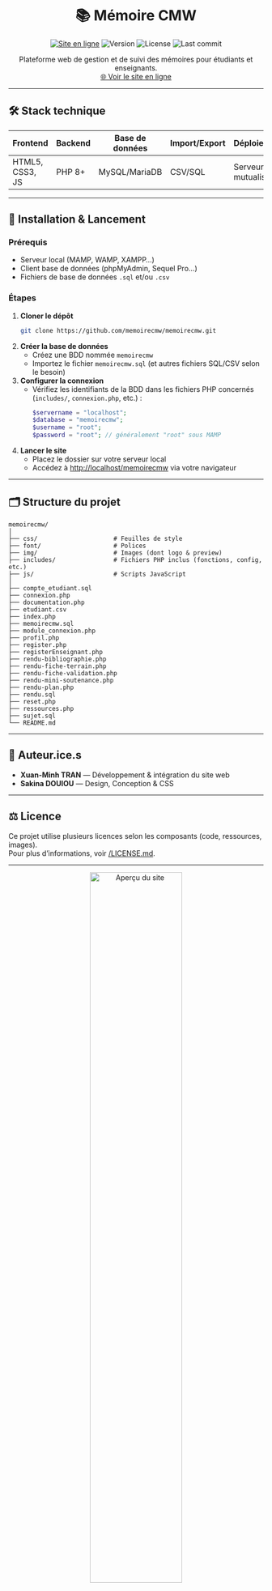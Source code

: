 
<h1 align="center">📚 Mémoire CMW</h1>

<p align="center">
  <a href="https://memoirecmw.mastercmw.com/"><img src="https://img.shields.io/badge/Site%20en%20ligne-mastercmw.com-000?logo=google-chrome&logoColor=white" alt="Site en ligne"></a>
  <img src="https://img.shields.io/github/package-json/v/memoirecmw/memoirecmw?color=blue&label=version" alt="Version">
  <img src="https://img.shields.io/github/license/memoirecmw/memoirecmw?color=green" alt="License">
  <img src="https://img.shields.io/github/last-commit/memoirecmw/memoirecmw?color=orange" alt="Last commit">
</p>

<p align="center">
  Plateforme web de gestion et de suivi des mémoires pour étudiants et enseignants.<br>
  <a href="https://memoire.mastercmw.com/">🌐 Voir le site en ligne</a>
</p>

---

## 🛠️ Stack technique

| Frontend         | Backend | Base de données | Import/Export | Déploiement      |
|------------------|---------|-----------------|--------------|------------------|
| HTML5, CSS3, JS  | PHP 8+  | MySQL/MariaDB   | CSV/SQL      | Serveur mutualisé|

---

## 🚀 Installation & Lancement

### Prérequis

- Serveur local (MAMP, WAMP, XAMPP…)
- Client base de données (phpMyAdmin, Sequel Pro…)
- Fichiers de base de données `.sql` et/ou `.csv`

### Étapes

1. **Cloner le dépôt**
   ```bash
   git clone https://github.com/memoirecmw/memoirecmw.git
   ```
2. **Créer la base de données**
   - Créez une BDD nommée `memoirecmw`
   - Importez le fichier `memoirecmw.sql` (et autres fichiers SQL/CSV selon le besoin)
3. **Configurer la connexion**
   - Vérifiez les identifiants de la BDD dans les fichiers PHP concernés (`includes/`, `connexion.php`, etc.) :
     ```php
     $servername = "localhost";
     $database = "memoirecmw";
     $username = "root";
     $password = "root"; // généralement "root" sous MAMP
     ```
4. **Lancer le site**
   - Placez le dossier sur votre serveur local
   - Accédez à [http://localhost/memoirecmw](http://localhost/memoirecmw) via votre navigateur

---

## 🗂️ Structure du projet

```
memoirecmw/
│
├── css/                     # Feuilles de style
├── font/                    # Polices
├── img/                     # Images (dont logo & preview)
├── includes/                # Fichiers PHP inclus (fonctions, config, etc.)
├── js/                      # Scripts JavaScript
│
├── compte_etudiant.sql
├── connexion.php
├── documentation.php
├── etudiant.csv
├── index.php
├── memoirecmw.sql
├── module_connexion.php
├── profil.php
├── register.php
├── registerEnseignant.php
├── rendu-bibliographie.php
├── rendu-fiche-terrain.php
├── rendu-fiche-validation.php
├── rendu-mini-soutenance.php
├── rendu-plan.php
├── rendu.sql
├── reset.php
├── ressources.php
├── sujet.sql
└── README.md
```

---

## 👤 Auteur.ice.s

- **Xuan-Minh TRAN** — Développement & intégration du site web
- **Sakina DOUIOU** — Design, Conception & CSS


---

## ⚖️ Licence

Ce projet utilise plusieurs licences selon les composants (code, ressources, images).  
Pour plus d’informations, voir [/LICENSE.md](LICENSE.md).

---

<p align="center">
  <img src="img/preview.png" alt="Aperçu du site" width="60%"/>
</p>

---

N’hésite pas à contribuer, signaler un bug ou proposer des idées d’amélioration !  
Pour toute question, contacte-moi sur GitHub.

---
